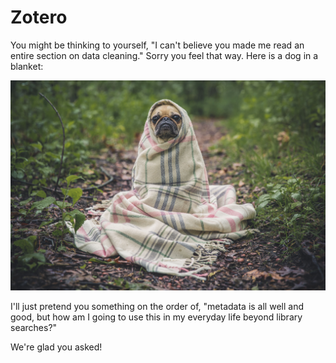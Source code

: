 # Zotero

You might be thinking to yourself, "I can't believe you made me read an entire section on data cleaning." Sorry you feel that way. Here is a dog in a blanket:

![dog in blanket photo](/assets/dog_blanket.jpeg)

I'll just pretend you something on the order of, "metadata is all well and good, but how am I going to use this in my everyday life beyond library searches?"

We're glad you asked!